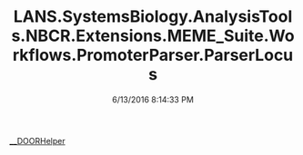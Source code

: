 ﻿---
title: LANS.SystemsBiology.AnalysisTools.NBCR.Extensions.MEME_Suite.Workflows.PromoterParser.ParserLocus
date: 6/13/2016 8:14:33 PM
---

[__DOORHelper](T-LANS.SystemsBiology.AnalysisTools.NBCR.Extensions.MEME_Suite.Workflows.PromoterParser.ParserLocus.__DOORHelper.html)
